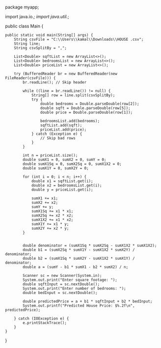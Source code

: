 package myapp;

import java.io.*;
import java.util.*;

public class Main {

    public static void main(String[] args) {
        String csvFile = "C:\\Users\\kamal\\Downloads\\HOUSE .csv"; 
        String line;
        String csvSplitBy = ",";
        
        List<Double> sqftList = new ArrayList<>();
        List<Double> bedroomsList = new ArrayList<>();
        List<Double> priceList = new ArrayList<>();

        try (BufferedReader br = new BufferedReader(new FileReader(csvFile))) {
            br.readLine(); // Skip header

            while ((line = br.readLine()) != null) {
                String[] row = line.split(csvSplitBy);
                try {
                    double bedrooms = Double.parseDouble(row[2]);
                    double sqft = Double.parseDouble(row[5]);
                    double price = Double.parseDouble(row[1]);

                    bedroomsList.add(bedrooms);
                    sqftList.add(sqft);
                    priceList.add(price);
                } catch (Exception e) {
                    // Skip bad rows
                }
            }

            int n = priceList.size();
            double sumX1 = 0, sumX2 = 0, sumY = 0;
            double sumX1Sq = 0, sumX2Sq = 0, sumX1X2 = 0;
            double sumX1Y = 0, sumX2Y = 0;

            for (int i = 0; i < n; i++) {
                double x1 = sqftList.get(i);
                double x2 = bedroomsList.get(i);
                double y = priceList.get(i);

                sumX1 += x1;
                sumX2 += x2;
                sumY += y;
                sumX1Sq += x1 * x1;
                sumX2Sq += x2 * x2;
                sumX1X2 += x1 * x2;
                sumX1Y += x1 * y;
                sumX2Y += x2 * y;
            }

    
            double denominator = (sumX1Sq * sumX2Sq - sumX1X2 * sumX1X2);
            double b1 = (sumX2Sq * sumX1Y - sumX1X2 * sumX2Y) / denominator;
            double b2 = (sumX1Sq * sumX2Y - sumX1X2 * sumX1Y) / denominator;
            double a = (sumY - b1 * sumX1 - b2 * sumX2) / n;

            Scanner sc = new Scanner(System.in);
            System.out.print("Enter square footage: ");
            double sqftInput = sc.nextDouble();
            System.out.print("Enter number of bedrooms: ");
            double bedInput = sc.nextDouble();

            double predictedPrice = a + b1 * sqftInput + b2 * bedInput;
            System.out.printf("Predicted House Price: $%.2f\n", predictedPrice);

        } catch (IOException e) {
            e.printStackTrace();
        }
    }
}
